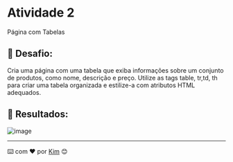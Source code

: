 # Atividade 2

Página com Tabelas

## 🚀 Desafio:

Cria uma página com uma tabela que exiba informações sobre um conjunto de produtos, como nome, descrição e preço. 
Utilize as tags table, tr,td, th para criar uma tabela organizada e estilize-a com atributos HTML adequados.


## 🎁 Resultados:
![image](https://github.com/kimpmr/tabela-produtos/assets/128196023/cfae6bf4-1247-4f4f-b348-d8b90c6c5d30)



---
⌨️ com ❤️ por [Kim](https://gist.github.com/kimpmr) 😊
